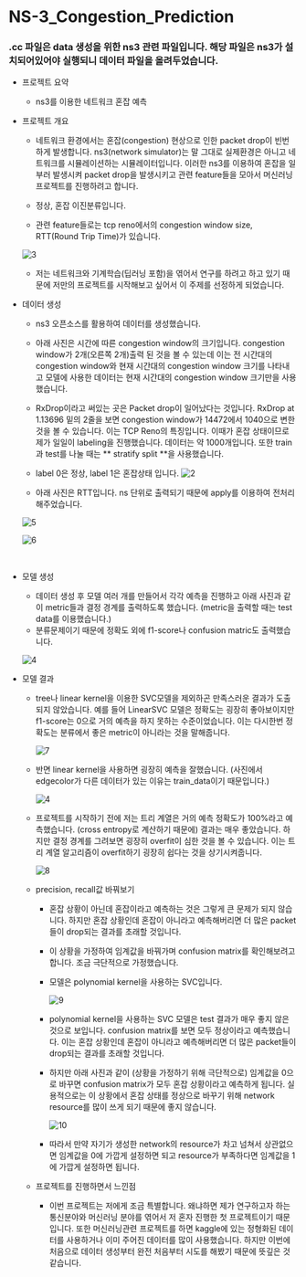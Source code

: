 # NS-3_Congestion_Prediction
### .cc 파일은 data 생성을 위한 ns3 관련 파일입니다. 해당 파일은 ns3가 설치되어있어야 실행되니 데이터 파일을 올려두었습니다.
+ 프로젝트 요약

  + ns3를 이용한 네트워크 혼잡 예측

+ 프로젝트 개요

  + 네트워크 환경에서는 혼잡(congestion) 현상으로 인한 packet drop이 빈번하게 발생합니다. ns3(network simulator)는 말 그대로 실제환경은 아니고 네트워크를 시뮬레이션하는 시뮬레이터입니다. 이러한 ns3를 이용하여 혼잡을 일부러 발생시켜 packet drop을 발생시키고 관련 feature들을 모아서 머신러닝프로젝트를 진행하려고 합니다. 

  + 정상, 혼잡 이진분류입니다.

  + 관련 feature들로는 tcp reno에서의 congestion window size, RTT(Round Trip Time)가 있습니다. 

   ![3](https://user-images.githubusercontent.com/66413753/146819320-0fd70887-5b33-4145-ad6f-f1f815e01b12.PNG)


  + 저는 네트워크와 기계학습(딥러닝 포함)을 엮어서 연구를 하려고 하고 있기 때문에 저만의 프로젝트를 시작해보고 싶어서 이 주제를 선정하게 되었습니다.

    

+ 데이터 생성

  + ns3 오픈소스를 활용하여 데이터를 생성했습니다.  
  + 아래 사진은 시간에 따른 congestion window의 크기입니다. congestion window가 2개(오른쪽 2개)출력 된 것을 볼 수 있는데 이는 전 시간대의 congestion window와 현재 시간대의 congestion window 크기를 나타내고 모델에 사용한 데이터는 현재 시간대의 congestion window 크기만을 사용했습니다.
  + RxDrop이라고 써있는 곳은 Packet drop이 일어났다는 것입니다. RxDrop at 1.13696 밑의 2줄을 보면 congestion window가 14472에서 1040으로 변한 것을 볼 수 있습니다. 이는 TCP Reno의 특징입니다. 이때가 혼잡 상태이므로 제가 일일이 labeling을 진행했습니다. 데이터는 약 1000개입니다. 또한 train과 test를 나눌 때는 ** stratify split **을 사용했습니다.
  + label 0은 정상, label 1은 혼잡상태 입니다.
  ![2](https://user-images.githubusercontent.com/66413753/146819359-2440e359-6eb0-449a-a518-409be794da22.PNG)

  + 아래 사진은 RTT입니다. ns 단위로 출력되기 때문에 apply를 이용하여 전처리 해주었습니다.

  
  ![5](https://user-images.githubusercontent.com/66413753/146819380-70d1afff-8334-4c91-9400-f87f123ed093.PNG)

  ![6](https://user-images.githubusercontent.com/66413753/146819395-8cfdbdf1-2637-4421-9c90-bb5773809580.PNG)


 
​								

+ 모델 생성

  + 데이터 생성 후 모델 여러 개를 만들어서 각각 예측을 진행하고 아래 사진과 같이 metric들과 결정 경계를 출력하도록 했습니다. (metric을 출력할 때는 test data를 이용했습니다.)
  + 분류문제이기 때문에 정확도 외에 f1-score나 confusion matric도 출력했습니다. 

  ![4](https://user-images.githubusercontent.com/66413753/146819436-6288de3c-19a8-4e46-9236-cfa86bd3e654.PNG)


+ 모델 결과

  + tree나 linear kernel을 이용한 SVC모델을 제외하곤 만족스러운 결과가 도출되지 않았습니다. 예를 들어 LinearSVC 모델은 정확도는 굉장히 좋아보이지만 f1-score는 0으로 거의 예측을 하지 못하는 수준이었습니다. 이는 다시한번 정확도는 분류에서 좋은 metric이 아니라는 것을 말해줍니다.

    ![7](https://user-images.githubusercontent.com/66413753/146819456-a91cdf3a-1f61-40d7-8da8-f2834795e485.PNG)


  + 반면 linear kernel을 사용하면 굉장히 예측을 잘했습니다. (사진에서 edgecolor가 다른 데이터가 있는 이유는 train_data이기 때문입니다.)

    
    ![4](https://user-images.githubusercontent.com/66413753/146819466-7c47db66-5bb0-4cea-a6d7-144ff2909d8e.PNG)

    

  + 프로젝트를 시작하기 전에 저는 트리 계열은 거의 예측 정확도가 100%라고 예측했습니다. (cross entropy로 계산하기 때문에) 결과는 매우 좋았습니다. 하지만 결정 경계를 그려보면 굉장히 overfit이 심한 것을 볼 수 있습니다. 이는 트리 계열 알고리즘이 overfit하기 굉장히 쉽다는 것을 상기시켜줍니다.

     ![8](https://user-images.githubusercontent.com/66413753/146819477-2eb6378e-be22-4534-a5a7-4aaf187c2b92.PNG)


  + precision, recall값 바꿔보기

    + 혼잡 상황이 아닌데 혼잡이라고 예측하는 것은 그렇게 큰 문제가 되지 않습니다. 하지만 혼잡 상황인데 혼잡이 아니라고 예측해버리면 더 많은 packet들이 drop되는 결과를 초래할 것입니다.

    + 이 상황을 가정하여 임계값을 바꿔가며 confusion matrix를 확인해보려고 합니다. 조금 극단적으로 가정했습니다.

    + 모델은 polynomial kernel을 사용하는 SVC입니다.

      ![9](https://user-images.githubusercontent.com/66413753/146819486-593f636b-af9f-4f64-ae0e-b11145a91eeb.PNG)


    + polynomial kernel을 사용하는 SVC 모델은 test 결과가 매우 좋지 않은 것으로 보입니다. confusion matrix를 보면 모두 정상이라고 예측했습니다. 이는 혼잡 상황인데 혼잡이 아니라고 예측해버리면 더 많은 packet들이 drop되는 결과를 초래할 것입니다. 

    + 하지만 아래 사진과 같이 (상황을 가정하기 위해 극단적으로) 임계값을 0으로 바꾸면 confusion matrix가 모두 혼잡 상황이라고 예측하게 됩니다. 실용적으로는 이 상황에서 혼잡 상태를 정상으로 바꾸기 위해 network resource를 많이 쓰게 되기 때문에 좋지 않습니다.

      ![10](https://user-images.githubusercontent.com/66413753/146819494-dcd40e59-b614-40d1-a1a6-d52ae2354673.PNG)


    + 따라서 만약 자기가 생성한 network의 resource가 차고 넘쳐서 상관없으면 임계값을 0에 가깝게 설정하면 되고 resource가 부족하다면 임계값을 1에 가깝게 설정하면 됩니다.

  

  + 프로젝트를 진행하면서 느낀점
    + 이번 프로젝트는 저에게 조금 특별합니다. 왜냐하면 제가 연구하고자 하는 통신분야와 머신러닝 분야를 엮어서 저 혼자 진행한 첫 프로젝트이기 때문입니다.  또한 머신러닝관련 프로젝트를 하면 kaggle에 있는 정형화된 데이터를 사용하거나 이미 주어진 데이터를 많이 사용했습니다. 하지만 이번에 처음으로 데이터 생성부터 완전 처음부터 시도를 해봤기 때문에 뜻깊은 것 같습니다.

  
